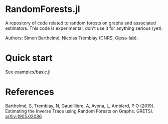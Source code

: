 # RandomForests.jl 

A repository of code related to random forests on graphs and associated estimators. This code is experimental, don't use it for anything serious (yet).

Authors: Simon Barthelmé, Nicolas Tremblay (CNRS, Gipsa-lab).

# Quick start

See examples/basic.jl 

# References 

Barthelmé, S, Tremblay, N, Gaudillière, A, Avena, L, Amblard, P O (2019). Estimating the Inverse Trace using Random Forests on Graphs. GRETSI. [arXiv:1905.02086](http://arxiv.org/abs/1905.02086)

